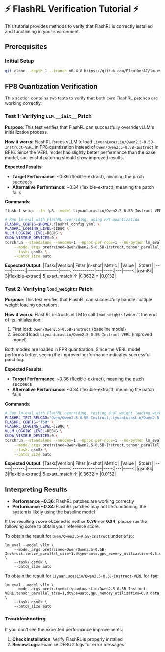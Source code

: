# ⚡ FlashRL Verification Tutorial ⚡

This tutorial provides methods to verify that FlashRL is correctly installed and functioning in your environment.

## Prerequisites

### Initial Setup
```bash 
git clone --depth 1 --branch v0.4.8 https://github.com/EleutherAI/lm-evaluation-harness && pip install -e lm-evaluation-harness
```

## FP8 Quantization Verification

This section contains two tests to verify that both core FlashRL patches are working correctly.

### Test 1: Verifying `LLM.__init__` Patch

**Purpose**: This test verifies that FlashRL can successfully override vLLM's initialization process.

**How it works**: FlashRL forces vLLM to load `LiyuanLucasLiu/Qwen2.5-0.5B-Instruct-VERL` in FP8 quantization instead of `Qwen/Qwen2.5-0.5B-Instruct` in BF16. Since the VERL model has slightly better performance than the base model, successful patching should show improved results.

**Expected Results**:
- **Target Performance**: ~0.36 (flexible-extract), meaning the patch succeeds
- **Alternative Performance**: ~0.34 (flexible-extract), meaning the patch fails

**Commands**:
```bash 
flashrl setup --fn fp8 --model LiyuanLucasLiu/Qwen2.5-0.5B-Instruct-VERL -o $HOME/.flashrl_config.yaml

# Run lm-eval with FlashRL overriding, using FP8 quantization
FLASHRL_CONFIG=$HOME/.flashrl_config.yaml \
FLASHRL_LOGGING_LEVEL=DEBUG \
VLLM_LOGGING_LEVEL=DEBUG \
CUDA_VISIBLE_DEVICES=0 \
torchrun --standalone --nnodes=1 --nproc-per-node=1 --no-python lm_eval --model vllm \
    --model_args pretrained=Qwen/Qwen2.5-0.5B-Instruct,tensor_parallel_size=1,dtype=auto,gpu_memory_utilization=0.8,data_parallel_size=1 \
    --tasks gsm8k \
    --batch_size auto
```

**Expected Output**:
|Tasks|Version|     Filter     |n-shot|  Metric   |   |Value |   |Stderr|
|-----|------:|----------------|-----:|-----------|---|-----:|---|-----:|
|gsm8k|      3|flexible-extract|     5|exact_match|↑  |0.3632|±  |0.0132|

### Test 2: Verifying `load_weights` Patch

**Purpose**: This test verifies that FlashRL can successfully handle multiple weight loading operations.

**How it works**: FlashRL instructs vLLM to call `load_weights` twice at the end of its initialization:
1. First load: `Qwen/Qwen2.5-0.5B-Instruct` (baseline model)
2. Second load: `LiyuanLucasLiu/Qwen2.5-0.5B-Instruct-VERL` (improved model)

Both models are loaded in FP8 quantization. Since the VERL model performs better, seeing the improved performance indicates successful patching.

**Expected Results**:
- **Target Performance**: ~0.36 (flexible-extract), meaning the patch succeeds
- **Alternative Performance**: ~0.34 (flexible-extract), meaning the patch fails

**Commands**:
```bash 
# Run lm-eval with FlashRL overriding, testing dual weight loading with FP8 quantization
FLASHRL_TEST_RELOAD="Qwen/Qwen2.5-0.5B-Instruct,LiyuanLucasLiu/Qwen2.5-0.5B-Instruct-VERL" \
FLASHRL_CONFIG="fp8" \
FLASHRL_LOGGING_LEVEL=DEBUG \
VLLM_LOGGING_LEVEL=DEBUG \
CUDA_VISIBLE_DEVICES=0 \
torchrun --standalone --nnodes=1 --nproc-per-node=1 --no-python lm_eval --model vllm \
    --model_args pretrained=Qwen/Qwen2.5-0.5B-Instruct,tensor_parallel_size=1,dtype=auto,gpu_memory_utilization=0.8,data_parallel_size=1 \
    --tasks gsm8k \
    --batch_size auto
```

**Expected Output**:
|Tasks|Version|     Filter     |n-shot|  Metric   |   |Value |   |Stderr|
|-----|------:|----------------|-----:|-----------|---|-----:|---|-----:|
|gsm8k|      3|flexible-extract|     5|exact_match|↑  |0.3632|±  |0.0132|

## Interpreting Results

- **Performance ~0.36**: FlashRL patches are working correctly
- **Performance ~0.34**: FlashRL patches may not be functioning; the system is likely using the baseline model

If the resulting score obtained is neither **0.36** nor **0.34**, please run the following score to obtain your reference score. 

To obtain the result for `Qwen/Qwen2.5-0.5B-Instruct` under `bf16`:
```
lm_eval --model vllm \
    --model_args pretrained=Qwen/Qwen2.5-0.5B-Instruct,tensor_parallel_size=1,dtype=auto,gpu_memory_utilization=0.8,data_parallel_size=1 \
    --tasks gsm8k \
    --batch_size auto
```


To obtain the result for `LiyuanLucasLiu/Qwen2.5-0.5B-Instruct-VERL` for `fp8`:
```
lm_eval --model vllm \
    --model_args pretrained=LiyuanLucasLiu/Qwen2.5-0.5B-Instruct-VERL,tensor_parallel_size=1,dtype=auto,gpu_memory_utilization=0.8,data_parallel_size=1,quantization=fp8 \
    --tasks gsm8k \
    --batch_size auto
```

### Troubleshooting
If you don't see the expected performance improvements:

1. **Check Installation**: Verify FlashRL is properly installed
2. **Review Logs**: Examine DEBUG logs for error messages
